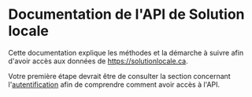 # Documentation de l'API de Solution locale

Cette documentation explique les méthodes et la démarche à suivre afin d'avoir accès aux données de https://solutionlocale.ca.

Votre première étape devrait être de consulter la section concernant l'[autentification](/autentification) afin de comprendre comment avoir accès à l'API.

